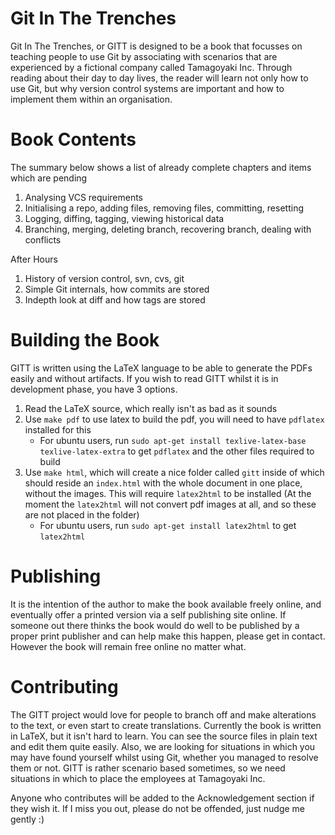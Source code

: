# Git In The Trenches

Git In The Trenches, or GITT is designed to be a book that focusses on teaching people to use Git by associating with scenarios that are experienced by a fictional company called Tamagoyaki Inc.  Through reading about their day to day lives, the reader will learn not only how to use Git, but why version control systems are important and how to implement them within an organisation.

# Book Contents

The summary below shows a list of already complete chapters and items which are pending

1. Analysing VCS requirements
2. Initialising a repo, adding files, removing files, committing, resetting
3. Logging, diffing, tagging, viewing historical data
4. Branching, merging, deleting branch, recovering branch, dealing with conflicts

After Hours

1. History of version control, svn, cvs, git
2. Simple Git internals, how commits are stored
3. Indepth look at diff and how tags are stored

# Building the Book

GITT is written using the LaTeX language to be able to generate the PDFs easily and without artifacts.  If you wish to read GITT whilst it is in development phase, you have 3 options.

1. Read the LaTeX source, which really isn't as bad as it sounds
2. Use `make pdf` to use latex to build the pdf, you will need to have `pdflatex` installed for this 
      * For ubuntu users, run `sudo apt-get install texlive-latex-base texlive-latex-extra` to get `pdflatex` and the other files required to build
3. Use `make html`, which will create a nice folder called `gitt` inside of which should reside an `index.html` with the whole document in one place, without the images.  This will require `latex2html` to be installed (At the moment the `latex2html` will not convert pdf images at all, and so these are not placed in the folder)
      * For ubuntu users, run `sudo apt-get install latex2html` to get `latex2html`

# Publishing

It is the intention of the author to make the book available freely online, and eventually offer a printed version via a self publishing site online.  If someone out there thinks the book would do well to be published by a proper print publisher and can help make this happen, please get in contact.  However the book will remain free online no matter what.

# Contributing

The GITT project would love for people to branch off and make alterations to the text, or even start to create translations.  Currently the book is written in LaTeX, but it isn't hard to learn.  You can see the source files in plain text and edit them quite easily.  Also, we are looking for situations in which you may have found yourself whilst using Git, whether you managed to resolve them or not.  GITT is rather scenario based sometimes, so we need situations in which to place the employees at Tamagoyaki Inc.

Anyone who contributes will be added to the Acknowledgement section if they wish it.  If I miss you out, please do not be offended, just nudge me gently :)
